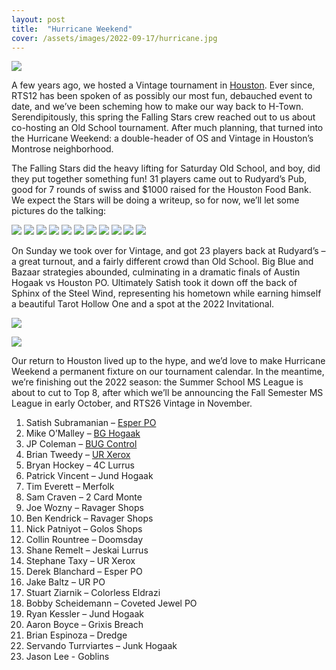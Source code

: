 ```yaml
---
layout: post
title:  "Hurricane Weekend"
cover: /assets/images/2022-09-17/hurricane.jpg
---
```


![]({{site.cdn_url}}/assets/images/2022-09-17/hurricane.jpg)

A few years ago, we hosted a Vintage tournament in
[Houston](/results/2019-06-08/).
Ever since, RTS12 has been spoken of as
possibly our most fun, debauched event to date, and we’ve been scheming how to make our
way back to H-Town. Serendipitously, this spring the Falling Stars crew reached out to
us about co-hosting an Old School tournament. After much planning, that turned into the
Hurricane Weekend: a double-header of OS and Vintage in Houston’s Montrose neighborhood.

The Falling Stars did the heavy lifting for Saturday Old School, and boy, did they put
together something fun! 31 players came out to Rudyard’s Pub, good for 7 rounds of swiss
and $1000 raised for the Houston Food Bank. We expect the Stars will be doing a writeup,
so for now, we’ll let some pictures do the talking:

![]({{site.cdn_url}}/assets/images/2022-09-17/ruds.jpg)
![]({{site.cdn_url}}/assets/images/2022-09-17/signing_cards.jpg)
![]({{site.cdn_url}}/assets/images/2022-09-17/os_game_1.jpg)
![]({{site.cdn_url}}/assets/images/2022-09-17/os_game_2.jpg)
![]({{site.cdn_url}}/assets/images/2022-09-17/os_game_3.jpg)
![]({{site.cdn_url}}/assets/images/2022-09-17/os_game_4.jpg)
![]({{site.cdn_url}}/assets/images/2022-09-17/prize_1.jpg)
![]({{site.cdn_url}}/assets/images/2022-09-17/prize_2.jpg)
![]({{site.cdn_url}}/assets/images/2022-09-17/prize_3.jpg)
![]({{site.cdn_url}}/assets/images/2022-09-17/prize_4.jpg)
![]({{site.cdn_url}}/assets/images/2022-09-17/lotus.jpg)

On Sunday we took over for Vintage, and got 23 players back at Rudyard’s – a great
turnout, and a fairly different crowd than Old School. Big Blue and Bazaar strategies
abounded, culminating in a dramatic finals of Austin Hogaak vs Houston PO. Ultimately
Satish took it down off the back of Sphinx of the Steel Wind, representing his hometown
while earning himself a beautiful Tarot Hollow One and a spot at the 2022 Invitational.

![]({{site.cdn_url}}/assets/images/2022-09-17/vintage_finals.jpg)

![]({{site.cdn_url}}/assets/images/2022-09-17/hollow_one_trophy_copy.png)

Our return to Houston lived up to the hype, and we’d love to make Hurricane Weekend a
permanent fixture on our tournament calendar. In the meantime, we’re finishing out the
2022 season: the Summer School MS League is about to cut to Top 8, after which we’ll be
announcing the Fall Semester MS League in early October, and RTS26 Vintage in November.

1.	Satish Subramanian – [Esper PO]({{site.cdn_url}}/assets/images/2022-09-17/satish_po.txt)
2.	Mike O’Malley – [BG Hogaak]({{site.cdn_url}}/assets/images/2022-09-17/mike_gaak.txt)
3.	JP Coleman – [BUG Control]({{site.cdn_url}}/assets/images/2022-09-17/jp_bug.txt)
4.	Brian Tweedy – [UR Xerox]({{site.cdn_url}}/assets/images/2022-09-17/tweedy_ur.txt)
5.	Bryan Hockey – 4C Lurrus
6.	Patrick Vincent – Jund Hogaak
7.	Tim Everett – Merfolk
8.	Sam Craven – 2 Card Monte
9.	Joe Wozny – Ravager Shops
10.	Ben Kendrick – Ravager Shops
11.	Nick Patniyot – Golos Shops
12.	Collin Rountree – Doomsday
13.	Shane Remelt – Jeskai Lurrus
14.	Stephane Taxy – UR Xerox
15.	Derek Blanchard – Esper PO
16.	Jake Baltz – UR PO
17.	Stuart Ziarnik – Colorless Eldrazi
18.	Bobby Scheidemann – Coveted Jewel PO
19.	Ryan Kessler – Jund Hogaak
20.	Aaron Boyce – Grixis Breach
21.	Brian Espinoza – Dredge
22.	Servando Turrviartes – Junk Hogaak
23.	Jason Lee - Goblins
